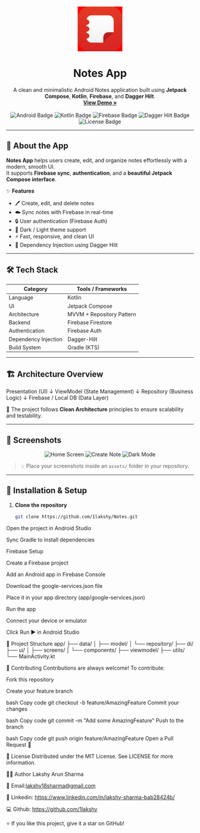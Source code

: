 <!-- PROJECT LOGO -->
<p align="center">
  <img src="https://github.com/1lakshy/Notes/blob/master/app/src/main/ic_launcher-playstore.png" alt="Logo" width="120" height="120">
</p>

<h1 align="center">Notes App</h1>

<p align="center">
  A clean and minimalistic Android Notes application built using <b>Jetpack Compose</b>, <b>Kotlin</b>, <b>Firebase</b>, and <b>Dagger Hilt</b>.
  <br />
  <a href="#📱-screenshots"><strong>View Demo »</strong></a>
  <br /><br />
  <img src="https://img.shields.io/badge/Android-Jetpack%20Compose-brightgreen?logo=android&logoColor=white" alt="Android Badge"/>
  <img src="https://img.shields.io/badge/Kotlin-1.9-blue?logo=kotlin&logoColor=white" alt="Kotlin Badge"/>
  <img src="https://img.shields.io/badge/Firebase-Backend-orange?logo=firebase&logoColor=white" alt="Firebase Badge"/>
  <img src="https://img.shields.io/badge/Dagger-Hilt-yellow?logo=google&logoColor=white" alt="Dagger Hilt Badge"/>
  <img src="https://img.shields.io/github/license/yourusername/notes-app?color=blue" alt="License Badge"/>
</p>

---

## 🧠 About the App

**Notes App** helps users create, edit, and organize notes effortlessly with a modern, smooth UI.  
It supports **Firebase sync**, **authentication**, and a **beautiful Jetpack Compose interface**.

✨ **Features**
- 🖊️ Create, edit, and delete notes
- ☁️ Sync notes with Firebase in real-time
- 🔒 User authentication (Firebase Auth)
- 🌙 Dark / Light theme support
- ⚡ Fast, responsive, and clean UI
- 💉 Dependency Injection using Dagger Hilt

---

## 🛠️ Tech Stack

| Category | Tools / Frameworks |
|-----------|--------------------|
| Language | Kotlin |
| UI | Jetpack Compose |
| Architecture | MVVM + Repository Pattern |
| Backend | Firebase Firestore |
| Authentication | Firebase Auth |
| Dependency Injection | Dagger-Hilt |
| Build System | Gradle (KTS) |

---

## 🏗️ Architecture Overview

Presentation (UI)
↓
ViewModel (State Management)
↓
Repository (Business Logic)
↓
Firebase / Local DB (Data Layer)


🧩 The project follows **Clean Architecture** principles to ensure scalability and testability.

---

## 📱 Screenshots

<p align="center">
  <img src="assets/screenshot1.png" alt="Home Screen" width="250" />
  <img src="assets/screenshot2.png" alt="Create Note" width="250" />
  <img src="assets/screenshot3.png" alt="Dark Mode" width="250" />
</p>

> 💡 Place your screenshots inside an `assets/` folder in your repository.

---

## 🚀 Installation & Setup

1. **Clone the repository**
   ```bash
   git clone https://github.com/1lakshy/Notes.git
Open the project in Android Studio

Sync Gradle to install dependencies

Firebase Setup

Create a Firebase project

Add an Android app in Firebase Console

Download the google-services.json file

Place it in your app directory (app/google-services.json)

Run the app

Connect your device or emulator

Click Run ▶️ in Android Studio

📁 Project Structure
app/
 ├── data/
 │   ├── model/
 │   └── repository/
 ├── di/
 ├── ui/
 │   ├── screens/
 │   └── components/
 ├── viewmodel/
 ├── utils/
 └── MainActivity.kt

🤝 Contributing
Contributions are always welcome!
To contribute:

Fork this repository

Create your feature branch

bash
Copy code
git checkout -b feature/AmazingFeature
Commit your changes

bash
Copy code
git commit -m "Add some AmazingFeature"
Push to the branch

bash
Copy code
git push origin feature/AmazingFeature
Open a Pull Request 🚀

🪪 License
Distributed under the MIT License.
See LICENSE for more information.

👨‍💻 Author
Lakshy Arun Sharma

📧 Email:lakshy18sharma@gmail.com

🔗 Linkedin: https://www.linkedin.com/in/lakshy-sharma-bab28424b/

💻 Github: https://github.com/1lakshy

⭐ If you like this project, give it a star on GitHub!

